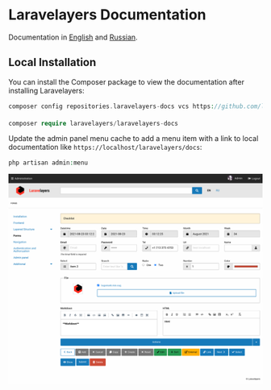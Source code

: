 # Laravelayers Documentation

Documentation in [English](src/readme/en/readme.md) and [Russian](src/readme/ru/readme.md).

## Local Installation

You can install the Composer package to view the documentation after installing Laravelayers:

```php
composer config repositories.laravelayers-docs vcs https://github.com/laravelayers/laravelayers-docs

composer require laravelayers/laravelayers-docs
```

Update the admin panel menu cache to add a menu item with a link to local documentation like `https://localhost/laravelayers/docs`:

```php
php artisan admin:menu
```

![Laravelayers preview](src/storage/images/docs.png)
